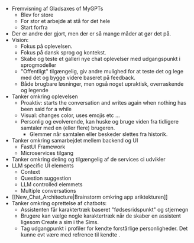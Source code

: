 - Fremvisning af Gladsaxes of MyGPTs
	- Blev for store 
	- For stor et arbejde at stå for det hele
	- Start forfra
- Der er andre der gjort, men der er så mange måder at gør det på. 
- Vision: 
	- Fokus på oplevelsen.
	- Fokus på dansk sprog og kontekst. 
	- Skabe og teste et galleri nye chat oplevelser med udgangspunkt i sprogmodeller 
	- "Offentligt" tilgængelig, giv andre mulighed for at teste det og lege med det og bygge videre baseret på feedback.
	- Både brugbare løsninger, men også noget upraktisk, overraskende og legende
- Tanker omkring oplevelsen
	- Proaktiv: starts the conversation and writes again when nothing has been said for a while 
	- Visual: changes color, uses emojis etc ...
	- Personlig og evolverende, kan huske og bruge viden fra tidligere samtaler med en (eller flere) brugeren.
		- Glemmer når samtalen eller beskeder slettes fra historik. 
- Tanker omkring samarbejdet mellem backend og UI 
	- FastUI Framework
	- Microservices tilgang
- Tanker omkring deling og tilgængelig af de services ci udvikler 
- LLM specific UI elements
	- Context 
	- Question suggestion 
	- LLM controlled elemmets 
	- Multiple conversations 
- [[New_Chat_Architecture|Brainstorm omkring app ariktekturen]]
- Tanker omkring oprettelse af chatbots:
	- Assistenten får karaktertræk baseret "fødsesridspunkt" og stjernegn
	- Brugere kan vælge nogle karaktertræk når de skaber en assistent ligesom Create a sim i the Sims.
	- Tag udgangpunkt i profiler for kendte forstårlige personligheder. Det kunne evt være med refrence til kendte . 